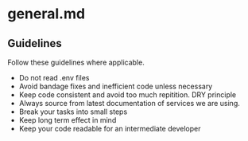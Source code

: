 # general.md

## Guidelines
Follow these guidelines where applicable.
- Do not read .env files
- Avoid bandage fixes and inefficient code unless necessary
- Keep code consistent and avoid too much repitition. DRY principle
- Always source from latest documentation of services we are using.
- Break your tasks into small steps
- Keep long term effect in mind
- Keep your code readable for an intermediate developer